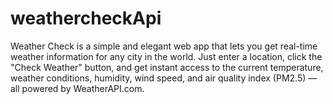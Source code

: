 # weathercheckApi
Weather Check is a simple and elegant web app that lets you get real-time weather information for any city in the world. Just enter a location, click the "Check Weather" button, and get instant access to the current temperature, weather conditions, humidity, wind speed, and air quality index (PM2.5) — all powered by WeatherAPI.com.
